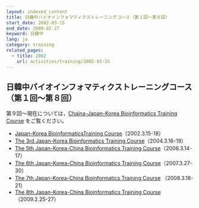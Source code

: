 ```yaml
---
layout: indexed_content
title: 日韓中バイオインフォマティクストレーニングコース（第１回〜第８回）
start_date: 2002-03-15
end_date: 2009-02-27
keyword: 日韓中
lang: ja
category: training
related_pages:
  - title: 2002
    url: activities/training/2002-03-15
---
```


## 日韓中バイオインフォマティクストレーニングコース（第１回〜第８回） <a name="jkc"></a>

第９回〜現在については，[Chaina-Japan-Korea Bioinformatics Training
Course](http://cjk-bioinfo.org/index.html) をご覧ください。

-   [Japan-Korea BioinformaticsTraining
    Course](/files/pdf/japan-korea01.pdf)（2002.3.15-18）
-   [The 3rd Japan-Korea Bioinformatics Training
    Course](/files/pdf/japan-korea03.pdf)（2004.3.16-19）
-   [The 5th Japan-Korea-China Bioinformatics Training
    Course](/files/pdf/japan-korea-china05.pdf)（2006.3.14-17）
-   [The 6th Japan-Korea-China Bioinformatics Training
    Course](/files/pdf/japan-korea-china06.pdf)（2007.3.27-30）
-   [The 7th Japan-Korea-China Bioinformatics Training
    Course](/files/pdf/japan-korea-china07.pdf) （2008.3.18-21）
-   [The 8th Japan-Korea-China Bioinformatics Training
    Course](/files/pdf/japan-korea-china08.pdf)（2009.2.25-27）
